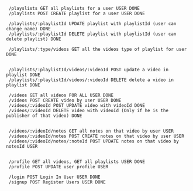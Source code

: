      /playslists GET all playlists for a user USER DONE
     /playlists POST CREATE playlist for a user USER DONE

     /playlists/:playlistId UPDATE playlist with playlistId (user can change name) DONE
     /playlists/:playlistId DELETE playlist with playlistId (user can delete playlist) DONE

     /playlists/:type/videos GET all the videos type of playlist for user DONE


     /playlists/:playlistId/videos/:videoId POST update a video in playlist DONE
     /playlists/:playlistId/videos/:videoId DELETE delete a video in playlist DONE

     /videos GET all videos FOR ALL USER DONE
     /videos POST CREATE video by user USER DONE
     /videos/:videoId POST UPDATE video with videoId DONE
     /videos/:videoId DELETE video with videoId (Only if he is the publisher of that video) DONE


     /videos/:videoId/notes GET all notes on that video by user USER
     /videos/:videoId/notes POST CREATE notes on that video by user USER
     /videos/:videoId/notes/:noteId POST UPDATE notes on that video by notesId USER


     /profile GET all videos, GET all playlists USER DONE
     /profile POST UPDATE user profile USER 

     /login POST Login In User USER DONE
     /signup POST Register Users USER DONE
